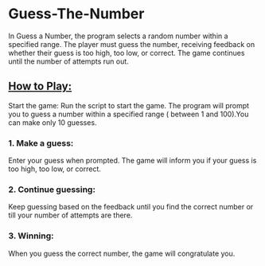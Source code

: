 # Guess-The-Number<br>
In Guess a Number, the program selects a random number within a specified range. The player must guess the number, receiving feedback on whether their guess is too high, too low, or correct. The game continues until the number of attempts run out.<br>
## <ins> How to Play:</ins><br>
Start the game:
Run the script to start the game. The program will prompt you to guess a number within a specified range ( between 1 and 100).You can make only 10 guesses.

### 1. Make a guess:<br>
Enter your guess when prompted. The game will inform you if your guess is too high, too low, or correct.

### 2. Continue guessing:<br>
Keep guessing based on the feedback until you find the correct number or till your number of attempts are there.

### 3. Winning:<br>
When you guess the correct number, the game will congratulate you.


